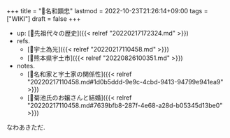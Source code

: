 +++
title = "📝名和顕忠"
lastmod = 2022-10-23T21:26:14+09:00
tags = ["WIKI"]
draft = false
+++

-   up: [📂先祖代々の歴史]({{< relref "20220217172324.md" >}})
-   refs.
    -   [📝宇土為光]({{< relref "20220217110458.md" >}})
    -   [📝熊本県宇土市]({{< relref "20220826100351.md" >}})
-   notes.
    -   [🤔名和家と宇土家の関係性]({{< relref "20220217110458.md#1d0b5ddd-9e9c-4cbd-9413-94799e941ea9" >}})
    -   [🤔菊池氏のお嬢さんと結婚]({{< relref "20220217110458.md#7639bfb8-287f-4e68-a28d-b05345d13be0" >}})

なわあきただ.
